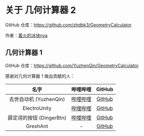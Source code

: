 # 关于 几何计算器 2

GitHub 仓库：<a href="https://github.com/zhdbk3/GeometryCalculator"
target="_blank">https://github.com/zhdbk3/GeometryCalculator</a>

作者：<a href="https://space.bilibili.com/551409211"
target="_blank">着火的冰块nya</a>

## 几何计算器 1

GitHub 仓库：<a href="https://github.com/YuzhenQin/GeometryCalculator"
target="_blank">https://github.com/YuzhenQin/GeometryCalculator</a>

感谢对几何计算器 1 做出贡献的人：

|           名字           |                                  哔哩哔哩                                   |                                GitHub                                |
| :----------------------: | :-------------------------------------------------------------------------: | :------------------------------------------------------------------: |
|  去世自动机 (YuzhenQin)  | <a href="https://space.bilibili.com/470160343" target="_blank">哔哩哔哩</a> |  <a href="https://github.com/YuzhenQin1" target="_blank">GitHub</a>  |
|       ElectroUnity       | <a href="https://space.bilibili.com/562633104" target="_blank">哔哩哔哩</a> | <a href="https://github.com/ElectroUnity" target="_blank">GitHub</a> |
| 薛定谔的按钮 (DingerBtn) | <a href="https://space.bilibili.com/668182235" target="_blank">哔哩哔哩</a> |  <a href="https://github.com/DingerBtn" target="_blank">GitHub</a>   |
|         GreshAnt         |                                      -                                      | <a href="https://github.com/Kevin-O-Hsu" target="_blank">GitHub</a>  |
